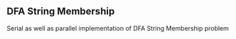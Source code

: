 DFA String Membership
---------------------
Serial as well as parallel implementation of DFA String Membership problem
